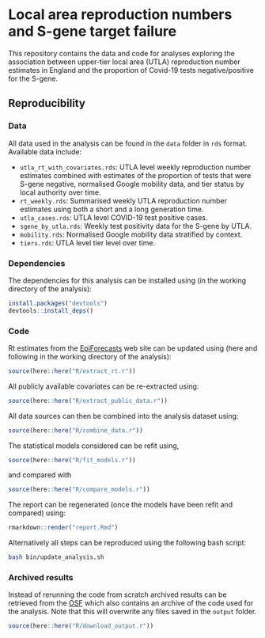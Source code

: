 
# Local area reproduction numbers and S-gene target failure

This repository contains the data and code for analyses exploring the association between upper-tier local area (UTLA) reproduction number estimates in England and the proportion of Covid-19 tests negative/positive for the S-gene.

## Reproducibility

### Data

All data used in the analysis can be found in the `data` folder in `rds` format. Available data include: 

- `utla_rt_with_covariates.rds`: UTLA level weekly reproduction number estimates combined with estimates of the proportion of tests that were S-gene negative, normalised Google mobility data, and tier status by local authority over time.
- `rt_weekly.rds`: Summarised weekly UTLA reproduction number estimates using both a short and a long generation time.
- `utla_cases.rds`: UTLA level COVID-19 test positive cases.
- `sgene_by_utla.rds`: Weekly test positivity data for the S-gene by UTLA.
- `mobility.rds`: Normalised Google mobility data stratified by context. 
- `tiers.rds`: UTLA level tier level over time.

### Dependencies

The dependencies for this analysis can be installed using (in the working directory of the analysis):

```r
install.packages("devtools")
devtools::install_deps()
```

### Code

Rt estimates from the [EpiForecasts](http://epiforecasts.io/covid) web site can be updated using (here and following in the working directory of the analysis):

```r
source(here::here("R/extract_rt.r"))
```

All publicly available covariates can be re-extracted using:

```r
source(here::here("R/extract_public_data.r"))
```

All data sources can then be combined into the analysis dataset using:

```r
source(here::here("R/combine_data.r"))
```

The statistical models considered can be refit using,

```r
source(here::here("R/fit_models.r"))
```

and compared with

```r
source(here::here("R/compare_models.r"))
```

The report can be regenerated (once the models have been refit and compared) using:

```r
rmarkdown::render("report.Rmd")
```

Alternatively all steps can be reproduced using the following bash script: 

```bash 
bash bin/update_analysis.sh
```

### Archived results

Instead of rerunning the code from scratch archived results can be retrieved from the [OSF](https://osf.io/h6e8n/) which also contains an archive of the code used for the analysis. Note that this will overwrite any files saved in the `output` folder.

```r
source(here::here("R/download_output.r"))
```
